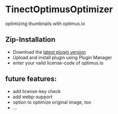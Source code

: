 # TinectOptimusOptimizer
optimizing thumbnails with optimus.io

## Zip-Installation

* Download the [latest plugin version](https://github.com/tinect/TinectOptimusOptimizer/releases/latest/)
* Upload and install plugin using Plugin Manager
* enter your valid license-code of optimus.io

## future features:
* add license-key check
* add webp-support
* option to optimize original image, too
* ...